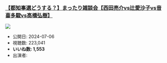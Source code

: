 ### [【都知事選どうする？】まったり雑談会【西田亮介vs辻愛沙子vs音喜多駿vs高橋弘樹】](https://www.youtube.com/watch?v=olnuRJkIowk)
[![](https://img.youtube.com/vi/olnuRJkIowk/sddefault.jpg)](https://www.youtube.com/watch?v=olnuRJkIowk)
-   公開日: 2024-07-06
-   視聴数: 223,041
-   **いいね数: 1,553**
-   出演者: 
